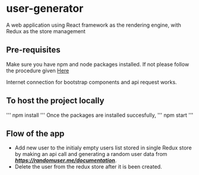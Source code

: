 # user-generator
A web application using React framework as the rendering engine, with Redux as the store management

## Pre-requisites
Make sure you have npm and node packages installed. If not please follow the procedure given [Here](https://websiteforstudents.com/install-the-latest-node-js-and-nmp-packages-on-ubuntu-16-04-18-04-lts/)

Internet connection for bootstrap components and api request works.

## To host the project locally
'''
npm install
'''
Once the packages are installed succesfully,
'''
npm start
'''

## Flow of the app
* Add new user to the initialy empty users list stored in single Redux store by making an api call and generating a random user data from ___https://randomuser.me/documentation___.
* Delete the user from the redux store after it is been created.

